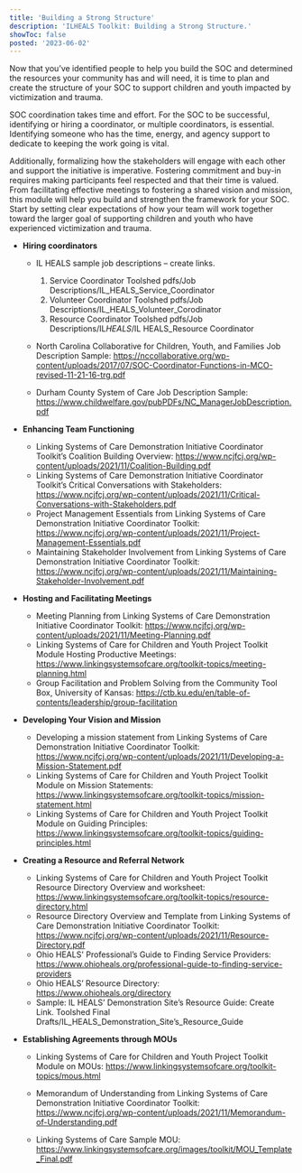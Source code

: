 ```yaml
---
title: 'Building a Strong Structure'
description: 'ILHEALS Toolkit: Building a Strong Structure.'
showToc: false
posted: '2023-06-02'
---
```


Now that you’ve identified people to help you build the SOC and determined the resources your community has and will need, it is time to plan and create the structure of your SOC to support children and youth impacted by victimization and trauma.

SOC coordination takes time and effort. For the SOC to be successful, identifying or hiring a coordinator, or multiple coordinators, is essential. Identifying someone who has the time, energy, and agency support to dedicate to keeping the work going is vital.

Additionally, formalizing how the stakeholders will engage with each other and support the initiative is imperative. Fostering commitment and buy-in requires making participants feel respected and that their time is valued. From facilitating effective meetings to fostering a shared vision and mission, this module will help you build and strengthen the framework for your SOC. Start by setting clear expectations of how your team will work together toward the larger goal of supporting children and youth who have experienced victimization and trauma.

- **Hiring coordinators**

  - IL HEALS sample job descriptions – create links.

    1. Service Coordinator Toolshed pdfs/Job Descriptions/IL_HEALS_Service_Coordinator
    2. Volunteer Coordinator Toolshed pdfs/Job Descriptions/IL_HEALS_Volunteer_Corodinator
    3. Resource Coordinator Toolshed pdfs/Job Descriptions/IL*HEALS*/IL HEALS_Resource Coordinator

  - North Carolina Collaborative for Children, Youth, and Families Job Description Sample: https://nccollaborative.org/wp-content/uploads/2017/07/SOC-Coordinator-Functions-in-MCO-revised-11-21-16-trg.pdf
  - Durham County System of Care Job Description Sample: https://www.childwelfare.gov/pubPDFs/NC_ManagerJobDescription.pdf

- **Enhancing Team Functioning**

  - Linking Systems of Care Demonstration Initiative Coordinator Toolkit’s Coalition Building Overview: https://www.ncjfcj.org/wp-content/uploads/2021/11/Coalition-Building.pdf
  - Linking Systems of Care Demonstration Initiative Coordinator Toolkit’s Critical Conversations with Stakeholders: https://www.ncjfcj.org/wp-content/uploads/2021/11/Critical-Conversations-with-Stakeholders.pdf
  - Project Management Essentials from Linking Systems of Care Demonstration Initiative Coordinator Toolkit: https://www.ncjfcj.org/wp-content/uploads/2021/11/Project-Management-Essentials.pdf
  - Maintaining Stakeholder Involvement from Linking Systems of Care Demonstration Initiative Coordinator Toolkit: https://www.ncjfcj.org/wp-content/uploads/2021/11/Maintaining-Stakeholder-Involvement.pdf

- **Hosting and Facilitating Meetings**

  - Meeting Planning from Linking Systems of Care Demonstration Initiative Coordinator Toolkit: https://www.ncjfcj.org/wp-content/uploads/2021/11/Meeting-Planning.pdf
  - Linking Systems of Care for Children and Youth Project Toolkit Module Hosting Productive Meetings: https://www.linkingsystemsofcare.org/toolkit-topics/meeting-planning.html
  - Group Facilitation and Problem Solving from the Community Tool Box, University of Kansas: https://ctb.ku.edu/en/table-of-contents/leadership/group-facilitation

- **Developing Your Vision and Mission**

  - Developing a mission statement from Linking Systems of Care Demonstration Initiative Coordinator Toolkit: https://www.ncjfcj.org/wp-content/uploads/2021/11/Developing-a-Mission-Statement.pdf
  - Linking Systems of Care for Children and Youth Project Toolkit Module on Mission Statements: https://www.linkingsystemsofcare.org/toolkit-topics/mission-statement.html
  - Linking Systems of Care for Children and Youth Project Toolkit Module on Guiding Principles: https://www.linkingsystemsofcare.org/toolkit-topics/guiding-principles.html

- **Creating a Resource and Referral Network**

  - Linking Systems of Care for Children and Youth Project Toolkit Resource Directory Overview and worksheet: https://www.linkingsystemsofcare.org/toolkit-topics/resource-directory.html
  - Resource Directory Overview and Template from Linking Systems of Care Demonstration Initiative Coordinator Toolkit: https://www.ncjfcj.org/wp-content/uploads/2021/11/Resource-Directory.pdf
  - Ohio HEALS' Professional’s Guide to Finding Service Providers: https://www.ohioheals.org/professional-guide-to-finding-service-providers
  - Ohio HEALS’ Resource Directory: https://www.ohioheals.org/directory
  - Sample: IL HEALS’ Demonstration Site’s Resource Guide: Create Link. Toolshed Final Drafts/IL_HEALS_Demonstration_Site’s_Resource_Guide

- **Establishing Agreements through MOUs**

  - Linking Systems of Care for Children and Youth Project Toolkit Module on MOUs: https://www.linkingsystemsofcare.org/toolkit-topics/mous.html

  - Memorandum of Understanding from Linking Systems of Care Demonstration Initiative Coordinator Toolkit: https://www.ncjfcj.org/wp-content/uploads/2021/11/Memorandum-of-Understanding.pdf
  - Linking Systems of Care Sample MOU: https://www.linkingsystemsofcare.org/images/toolkit/MOU_Template_Final.pdf
